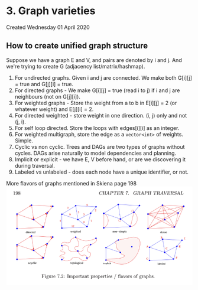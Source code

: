 # 3. Graph varieties
Created Wednesday 01 April 2020

## How to create unified graph structure
Suppose we have a graph E and V, and pairs are denoted by i and j.
And we're trying to create G (adjacency list/matrix/hashmap).

1. For undirected graphs. Given i and j are connected. We make both G\[i]\[j] = true and G\[j]\[i] = true.
2. For directed graphs - We make G\[i]\[j] = true (read i to j) if i and j are neighbours (not on G\[j]\[i]).
3. For weighted graphs - Store the weight from a to b in E\[i]\[j] = 2 (or whatever weight) and E\[j]\[i] = 2.
4. For directed weighted - store weight in one direction. (i, j) only and not (j, i).
5. For self loop directed. Store the loops with edges\[i]\[i] as an integer.
6. For weighted multigraph, store the edge as a `vector<int>` of weights. Simple.
7. Cyclic vs non cyclic. Trees and DAGs are two types of graphs without cycles. DAGs arise naturally to model dependencies and planning.
8. Implicit or explicit - we have E, V before hand, or are we discovering it during traversal.
9. Labeled vs unlabeled - does each node have a unique identifier, or not.

More flavors of graphs mentioned in Skiena page 198
![](../../../../../../assets/3._Graph_varieties-image-1-89bd6112.png)